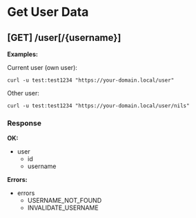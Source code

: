 # Get User Data

## [GET] /user[/{username}]

**Examples:**

Current user (own user):

```
curl -u test:test1234 "https://your-domain.local/user"
```

Other user:

```
curl -u test:test1234 "https://your-domain.local/user/nils"
```

### Response

**OK:**

* user
  * id
  * username

**Errors:**

* errors
  * USERNAME_NOT_FOUND
  * INVALIDATE_USERNAME